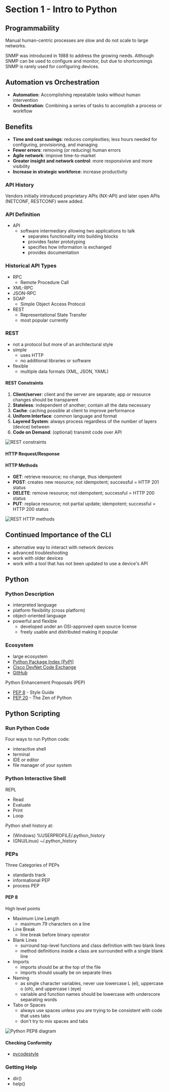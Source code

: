 # Section 1 - Intro to Python

## Programmability

Manual human-centric processes are slow and do not scale to large networks.

SNMP was introduced in 1988 to address the growing needs. Although SNMP can be used to configure and monitor, but due to shortcomings SNMP is rarely used for configuring devices.

## Automation vs Orchestration

* **Automation**: Accomplishing repeatable tasks without human intervention
* **Orchestration**: Combining a series of tasks to accomplish a process or workflow

## Benefits

* **Time and cost savings**: reduces complexities; less hours needed for configuring, provisioning, and managing
* **Fewer errors**: removing (or reducing) human errors
* **Agile network**: improve time-to-market
* **Greater insight and network control**: more responsivive and more visibility
* **Increase in strategic workforce**: increase productivity

### API History

Vendors initially introduced proprietary APIs (NX-API) and later open APIs (NETCONF, RESTCONF) were added.

### API Definition

* API
    * software intermediary allowing two applications to talk
        * separates functionality into building blocks
        * provides faster prototyping
        * specifies how information is exchanged
        * provides documentation

### Historical API Types
* RPC
    * Remote Procedure Call
* XML-RPC
* JSON-RPC
* SOAP
    * Simple Object Access Protocol
* REST
    * Representational State Transfer
    * most popular currently

### REST

* not a protocol but more of an architectural style
* simple
    * uses HTTP
    * no additional libraries or software
* flexible
    * multiple data formats (XML, JSON, YAML)

#### REST Constraints

1. **Client/server**: client and the server are separate; app or resource
changes should be transparent
1. **Stateless**: independent of another; contain all the data necessary
1. **Cache**: caching possible at client to improve performance
1. **Uniform Interface**: common language and format
1. **Layered System**: always process regardless of the number of layers (device) between
1. **Code on Demand**: (optional) transmit code over API

![REST constraints](section01/rest_constraints.png)

#### HTTP Request/Response

#### HTTP Methods

* **GET**: retrieve resource; no change, thus idempotent
* **POST**: creates new resource; not idempotent; successful = HTTP 201 status
* **DELETE**: remove resource;  not idempotent; successful = HTTP 200 status
* **PUT**: replace resource; not partial update; idempotent; successful = HTTP 200 status

![REST HTTP methods](section01/rest_http_methods.png)

## Continued Importance of the CLI

* alternative way to interact with network devices
* advanced troubleshooting
* work with older devices
* work with a tool that has not been updated to use a device's API

## Python

### Python Description

* interpreted language
* platform flexibility (cross platform)
* object-oriented language
* powerful and flexible
    * developed under an OSI-approved open source license
    * freely usable and distributed making it popular

### Ecosystem

* large ecosystem
* [Python Package Index (PyPI)](https://pypi.org/)
* [Cisco DevNet Code Exchange](https://developer.cisco.com/codeexchange/)
* [GitHub](https://github.com)

Python Enhancement Proposals (PEP)
* [PEP 8](https://peps.python.org/pep-0008/) - Style Guide
* [PEP 20](https://peps.python.org/pep-0020/) - The Zen of Python

## Python Scripting

### Run Python Code

Four ways to run Python code:
* interactive shell
* terminal
* IDE or editor
* file manager of your system

### Python Interactive Shell

REPL
* Read
* Evaluate
* Print
* Loop

Python shell history at:
* (Windows) %USERPROFILE/.python_history
* (GNU/Linux) ~/.python_history

### PEPs

Three Categories of PEPs
* standards track
* informational PEP
* process PEP

#### PEP 8

High level points
* Maximum Line Length
    * maximum 79 characters on a line
* Line Break
    * line break before binary operator
* Blank Lines
    * surround top-level functions and class definition with two blank lines
    * method definitions inside a class are surrounded with a single blank line
* Imports
    * imports should be at the top of the file
    * imports should usually be on separate lines
* Naming
    * as single character variables, never use lowercase L (el),
    uppercase o (oh), and uppercase i (eye)
    * variable and function names should be lowercase with underscore separating
    words
* Tabs or Spaces
    * always use spaces unless you are trying to be consistent with code that
    uses tabs
    * don't try to mix spaces and tabs

![Python PEP8 diagram](section01/python_pep8.png)

#### Checking Conformity
* [pycodestyle](https://pypi.org/project/pycodestyle/)

### Getting Help
* dir()
* help()
